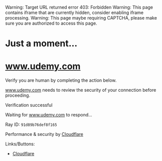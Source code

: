 Warning: Target URL returned error 403: Forbidden
Warning: This page contains iframe that are currently hidden, consider enabling iframe processing.
Warning: This page maybe requiring CAPTCHA, please make sure you are authorized to access this page.

Just a moment...
===============

www.udemy.com
=============

Verify you are human by completing the action below.

www.udemy.com needs to review the security of your connection before proceeding.

Verification successful

Waiting for www.udemy.com to respond...

Ray ID: `91d89b76def8f165`

Performance & security by [Cloudflare](https://www.cloudflare.com/?utm_source=challenge&utm_campaign=m)

Links/Buttons:
- [Cloudflare](https://www.cloudflare.com/?utm_source=challenge&utm_campaign=m)
